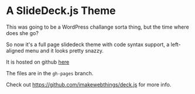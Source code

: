 A SlideDeck.js Theme
====================

This was going to be a WordPress challange sorta thing, but the time where does she go?

So now it's a full page slidedeck theme with code syntax support, a left-aligned menu and it looks pretty snazzy.

It is hosted on github [here]( http://wycks.github.com/SlideDeck-Theme/ )

The files are in the `gh-pages` branch.

Check out https://github.com/imakewebthings/deck.js for more info.
